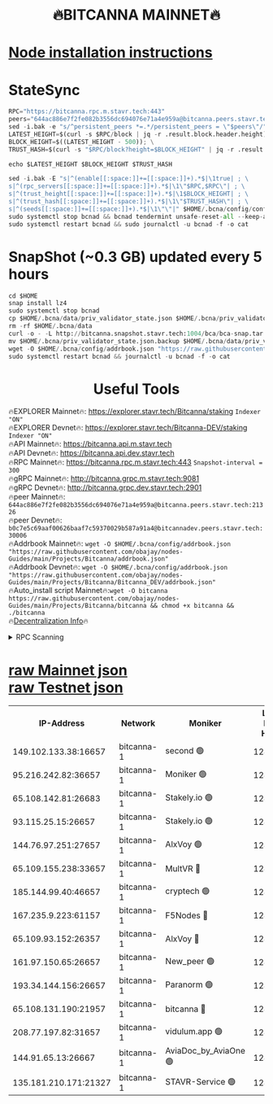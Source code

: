 <h1 align="center"> 🔥BITCANNA MAINNET🔥</h1>


[Node installation instructions](https://github.com/obajay/nodes-Guides/tree/main/Projects/Bitcanna)
=

# StateSync
```python
RPC="https://bitcanna.rpc.m.stavr.tech:443"
peers="644ac886e7f2fe082b3556dc694076e71a4e959a@bitcanna.peers.stavr.tech:21326"
sed -i.bak -e "s/^persistent_peers *=.*/persistent_peers = \"$peers\"/" $HOME/.bcna/config/config.toml
LATEST_HEIGHT=$(curl -s $RPC/block | jq -r .result.block.header.height); \
BLOCK_HEIGHT=$((LATEST_HEIGHT - 500)); \
TRUST_HASH=$(curl -s "$RPC/block?height=$BLOCK_HEIGHT" | jq -r .result.block_id.hash)

echo $LATEST_HEIGHT $BLOCK_HEIGHT $TRUST_HASH

sed -i.bak -E "s|^(enable[[:space:]]+=[[:space:]]+).*$|\1true| ; \
s|^(rpc_servers[[:space:]]+=[[:space:]]+).*$|\1\"$RPC,$RPC\"| ; \
s|^(trust_height[[:space:]]+=[[:space:]]+).*$|\1$BLOCK_HEIGHT| ; \
s|^(trust_hash[[:space:]]+=[[:space:]]+).*$|\1\"$TRUST_HASH\"| ; \
s|^(seeds[[:space:]]+=[[:space:]]+).*$|\1\"\"|" $HOME/.bcna/config/config.toml
sudo systemctl stop bcnad && bcnad tendermint unsafe-reset-all --keep-addr-book
sudo systemctl restart bcnad && sudo journalctl -u bcnad -f -o cat
```
# SnapShot (~0.3 GB) updated every 5 hours
```python
cd $HOME
snap install lz4
sudo systemctl stop bcnad
cp $HOME/.bcna/data/priv_validator_state.json $HOME/.bcna/priv_validator_state.json.backup
rm -rf $HOME/.bcna/data
curl -o - -L http://bitcanna.snapshot.stavr.tech:1004/bca/bca-snap.tar.lz4 | lz4 -c -d - | tar -x -C $HOME/.bcna --strip-components 2
mv $HOME/.bcna/priv_validator_state.json.backup $HOME/.bcna/data/priv_validator_state.json
wget -O $HOME/.bcna/config/addrbook.json "https://raw.githubusercontent.com/obajay/nodes-Guides/main/Projects/Bitcanna/addrbook.json"
sudo systemctl restart bcnad && journalctl -u bcnad -f -o cat
```

 <h1 align="center"> Useful Tools</h1>

🔥EXPLORER Mainnet🔥:    https://explorer.stavr.tech/Bitcanna/staking          `Indexer "ON"` \
🔥EXPLORER Devnet🔥:     https://explorer.stavr.tech/Bitcanna-DEV/staking     `Indexer "ON"` \
🔥API Mainnet🔥:         https://bitcanna.api.m.stavr.tech \
🔥API Devnet🔥:          https://bitcanna.api.dev.stavr.tech \
🔥RPC Mainnet🔥:         https://bitcanna.rpc.m.stavr.tech:443         `Snapshot-interval = 300` \
🔥gRPC Mainnet🔥:        http://bitcanna.grpc.m.stavr.tech:9081 \
🔥gRPC Devnet🔥:         http://bitcanna.grpc.dev.stavr.tech:2901 \
🔥peer Mainnet🔥:        `644ac886e7f2fe082b3556dc694076e71a4e959a@bitcanna.peers.stavr.tech:21326` \
🔥peer Devnet🔥:         `b0c7e5c69aaf00626baaf7c59370029b587a91a4@bitcannadev.peers.stavr.tech:30006` \
🔥Addrbook Mainnet🔥:    ```wget -O $HOME/.bcna/config/addrbook.json "https://raw.githubusercontent.com/obajay/nodes-Guides/main/Projects/Bitcanna/addrbook.json"``` \
🔥Addrbook Devnet🔥:    ```wget -O $HOME/.bcna/config/addrbook.json "https://raw.githubusercontent.com/obajay/nodes-Guides/main/Projects/Bitcanna/Bitcanna_DEV/addrbook.json"``` \
🔥Auto_install script Mainnet🔥:```wget -O bitcanna https://raw.githubusercontent.com/obajay/nodes-Guides/main/Projects/Bitcanna/bitcanna && chmod +x bitcanna && ./bitcanna``` \
🔥[Decentralization Info](https://github.com/obajay/StateSync-snapshots/tree/main/Projects/Bitcanna/Decentralization)🔥


<details>
<summary>RPC Scanning</summary>

<h2 align="center"> We scan nodes in real time every 4 hours. And we provide the final result of RPC endpoints.
We cannot influence the operation of these nodes in any way. </h2>


```python
If Voting Power is higher than 0 --> then the Node is a validator of the network and may be subject to attack and be a potential threat to the chain.
```
```python
We marked such validators with a red symbol
```

</details>

[raw Mainnet json](https://rpc-check.bcam.stavr.tech/bcam/rpc-bcam-result.json) \
[raw Testnet json](https://github.com/obajay/StateSync-snapshots/tree/main/Projects/Bitcanna/Rpc-Check-Testnet)
=



<table><tr><th>IP-Address</th><th>Network</th><th>Moniker</th><th>Latest Block Height</th><th>Earliest Block Height</th><th>Catching Up</th><th>Tx Index</th><th>Voting Power</th><th>Scan Time</th></tr><tr><td>149.102.133.38:16657</td><td>bitcanna-1</td><td>second 🟢</td><td>12431404</td><td>1</td><td>False</td><td>on</td><td>0</td><td>2024-02-04T09:59:31.440080398UTC</td></tr><tr><td>95.216.242.82:36657</td><td>bitcanna-1</td><td>Moniker 🟢</td><td>12431394</td><td>5776907</td><td>False</td><td>on</td><td>0</td><td>2024-02-04T09:58:28.522338767UTC</td></tr><tr><td>65.108.142.81:26683</td><td>bitcanna-1</td><td>Stakely.io 🟢</td><td>12431398</td><td>6152001</td><td>False</td><td>on</td><td>0</td><td>2024-02-04T09:58:54.744116634UTC</td></tr><tr><td>93.115.25.15:26657</td><td>bitcanna-1</td><td>Stakely.io 🟢</td><td>12431397</td><td>6520001</td><td>False</td><td>on</td><td>0</td><td>2024-02-04T09:58:48.218945873UTC</td></tr><tr><td>144.76.97.251:27657</td><td>bitcanna-1</td><td>AlxVoy 🟢</td><td>12431403</td><td>8805201</td><td>False</td><td>on</td><td>0</td><td>2024-02-04T09:59:20.748805867UTC</td></tr><tr><td>65.109.155.238:33657</td><td>bitcanna-1</td><td>MultVR 🔴</td><td>12431399</td><td>9933415</td><td>False</td><td>on</td><td>352319</td><td>2024-02-04T09:59:00.383828322UTC</td></tr><tr><td>185.144.99.40:46657</td><td>bitcanna-1</td><td>cryptech 🟢</td><td>12431393</td><td>11528001</td><td>False</td><td>on</td><td>0</td><td>2024-02-04T09:58:24.128352032UTC</td></tr><tr><td>167.235.9.223:61157</td><td>bitcanna-1</td><td>F5Nodes 🔴</td><td>12431399</td><td>12084001</td><td>False</td><td>on</td><td>570</td><td>2024-02-04T09:59:02.678100645UTC</td></tr><tr><td>65.109.93.152:26357</td><td>bitcanna-1</td><td>AlxVoy 🔴</td><td>12431404</td><td>12109301</td><td>False</td><td>on</td><td>1391765</td><td>2024-02-04T09:59:31.995761456UTC</td></tr><tr><td>161.97.150.65:26657</td><td>bitcanna-1</td><td>New_peer 🟢</td><td>12431398</td><td>12254001</td><td>False</td><td>on</td><td>0</td><td>2024-02-04T09:58:55.074840118UTC</td></tr><tr><td>193.34.144.156:26657</td><td>bitcanna-1</td><td>Paranorm 🟢</td><td>12431401</td><td>12271301</td><td>False</td><td>on</td><td>0</td><td>2024-02-04T09:59:09.508084570UTC</td></tr><tr><td>65.108.131.190:21957</td><td>bitcanna-1</td><td>bitcanna 🔴</td><td>12431401</td><td>12331401</td><td>False</td><td>on</td><td>409456</td><td>2024-02-04T09:59:09.230482591UTC</td></tr><tr><td>208.77.197.82:31657</td><td>bitcanna-1</td><td>vidulum.app 🟢</td><td>12431399</td><td>12386934</td><td>False</td><td>on</td><td>0</td><td>2024-02-04T09:58:57.890252625UTC</td></tr><tr><td>144.91.65.13:26667</td><td>bitcanna-1</td><td>AviaDoc_by_AviaOne 🟢</td><td>12431402</td><td>12424601</td><td>False</td><td>on</td><td>0</td><td>2024-02-04T09:59:18.113749705UTC</td></tr><tr><td>135.181.210.171:21327</td><td>bitcanna-1</td><td>STAVR-Service 🟢</td><td>12431403</td><td>12430001</td><td>False</td><td>on</td><td>0</td><td>2024-02-04T09:59:20.484657432UTC</td></tr></table>
